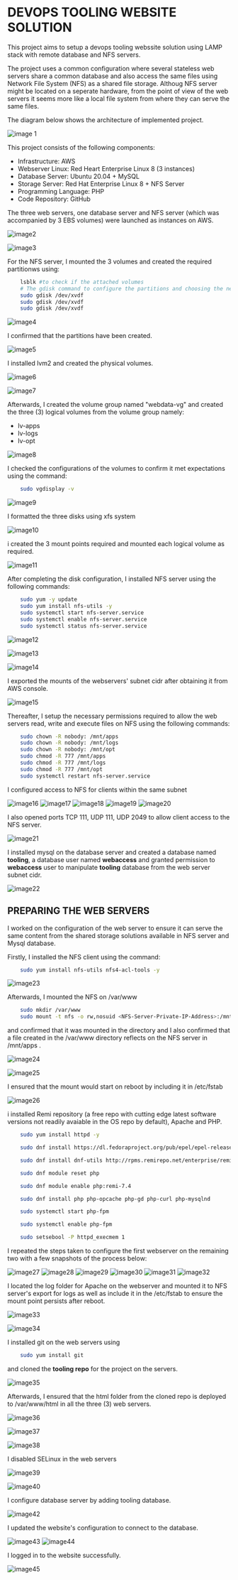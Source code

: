 # DEVOPS TOOLING WEBSITE SOLUTION
This project aims to setup a devops tooling webssite solution using LAMP stack with remote database and NFS servers. 

The project uses a common configuration where several stateless web servers share a common database and also access the same files using Network File System (NFS) as a shared file storage. Althoug NFS server might be located on a seperate hardware, from the point of view of the web servers it seems more like a local file system from where they can serve the same files.

The diagram below shows the architecture of implemented project.

![image 1](images/img1.png)

This project consists of the following components:
* Infrastructure:   AWS
* Webserver Linux:  Red Heart Enterprise Linux 8 (3 instances)
* Database Server: Ubuntu 20.04 + MySQL
* Storage Server: Red Hat Enterprise Linux 8 + NFS Server
* Programming Language: PHP
* Code Repository: GitHub 

The three web servers, one database server and NFS server (which was accompanied by 3  EBS volumes) were launched as instances on AWS. 

![image2](images/img3.png)

![image3](images/img2.png)

For the NFS server, I mounted the 3 volumes and created the required partitionws using:
```bash
    lsblk #to check if the attached volumes
    # The gdisk command to configure the partitions and choosing the necessary options
    sudo gdisk /dev/xvdf
    sudo gdisk /dev/xvdf
    sudo gdisk /dev/xvdf
```
![image4](images/img4.png)

I confirmed that the partitions have been created.

![image5](images/img5.png)

I installed lvm2 and created the physical volumes.

![image6](images/img6.png)

![image7](images/img7.png)

Afterwards, I created the volume group named "webdata-vg" and created the three (3) logical volumes from the volume group namely:
* lv-apps
* lv-logs
* lv-opt

![image8](images/img8.png)

I checked the configurations of the volumes to confirm it met expectations using the command:
```bash
    sudo vgdisplay -v
```

![image9](images/img9.png)

I formatted the three disks using xfs system 

![image10](images/img10.png)

i created the 3 mount points required and mounted each logical volume as required.

![image11](images/img11.png)

After completing the disk configuration, I installed NFS server using the following commands:
```bash
    sudo yum -y update
    sudo yum install nfs-utils -y
    sudo systemctl start nfs-server.service
    sudo systemctl enable nfs-server.service
    sudo systemctl status nfs-server.service
```
![image12](images/img12.png)

![image13](images/img13.png)

![image14](images/img14.png)

I exported the mounts of the webservers' subnet cidr after obtaining it from AWS console.

![image15](images/img15.png)

Thereafter, I setup the necessary permissions required to allow the web servers read, write and execute files on NFS using the following commands:
```bash
    sudo chown -R nobody: /mnt/apps
    sudo chown -R nobody: /mnt/logs
    sudo chown -R nobody: /mnt/opt
    sudo chmod -R 777 /mnt/apps
    sudo chmod -R 777 /mnt/logs
    sudo chmod -R 777 /mnt/opt
    sudo systemctl restart nfs-server.service
```

I configured access to NFS for clients within the same subnet 

![image16](images/img16.png)
![image17](images/img17.png)
![image18](images/img18.png)
![image19](images/img19.png)
![image20](images/img20.png)

I also opened ports TCP 111, UDP 111, UDP 2049 to allow client access to the NFS server. 

![image21](images/img21.png)

I installed mysql on the database server and created a database named **tooling**, a database user named **webaccess** and granted permission to **webaccess** user to manipulate **tooling** database from the web server subnet cidr.

![image22](images/img22.png)

## PREPARING THE WEB SERVERS
I worked on the configuration of the web server to ensure it can serve the same content from the shared storage solutions available in NFS server and Mysql database.

Firstly, I installed the NFS client using  the command:
```bash
    sudo yum install nfs-utils nfs4-acl-tools -y
```

![image23](images/img23.png)

Afterwards, I mounted the NFS on /var/www 
```bash
    sudo mkdir /var/www
    sudo mount -t nfs -o rw,nosuid <NFS-Server-Private-IP-Address>:/mnt/apps /var/www
```
and confirmed that it was mounted in the directory and I also confirmed that a file created in the /var/www directory reflects on the NFS server in /mnt/apps .

![image24](images/img24.png)

![image25](images/img25.png)

I ensured that the mount would start on reboot by including it in /etc/fstab 

![image26](images/img26.png)

i installed Remi repository (a free repo with cutting edge latest software versions not readily avaiable in the OS repo by default), Apache and PHP.

```bash
    sudo yum install httpd -y

    sudo dnf install https://dl.fedoraproject.org/pub/epel/epel-release-latest-8.noarch.rpm

    sudo dnf install dnf-utils http://rpms.remirepo.net/enterprise/remi-release-8.rpm

    sudo dnf module reset php

    sudo dnf module enable php:remi-7.4

    sudo dnf install php php-opcache php-gd php-curl php-mysqlnd

    sudo systemctl start php-fpm

    sudo systemctl enable php-fpm

    sudo setsebool -P httpd_execmem 1
```
I repeated the steps taken to configure the first webserver on the remaining two with a few snapshots of the process below:

![image27](images/img27.png)
![image28](images/img28.png)
![image29](images/img29.png)
![image30](images/img30.png)
![image31](images/img31.png)
![image32](images/img32.png)

I located the log folder for Apache on the webserver and mounted it to NFS server's export for logs as well as include it in the /etc/fstab to ensure the mount point persists after reboot.  

![image33](images/img33.png)

![image34](images/img34.png)

I installed git on the web servers using 
```bash
    sudo yum install git
```
and cloned the **tooling repo** for the project on the servers. 

![image35](images/img35.png)

Afterwards, I ensured that the html folder from the cloned repo is deployed to /var/www/html in all the three (3) web servers.

![image36](images/img36.png)

![image37](images/img37.png)

![image38](images/img38.png)

I disabled SELinux in the web servers 

![image39](images/img39.png)

![image40](images/img40.png)

I configure database server by adding tooling database.

![image42](images/img42.png)

I updated the website's configuration to connect to the database.

![image43](images/img43.png)
![image44](images/img44.png)

I logged in to the website successfully.

![image45](images/img45.png)
















